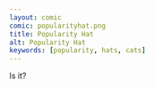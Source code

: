 ```yaml
---
layout: comic
comic: popularityhat.png
title: Popularity Hat
alt: Popularity Hat
keywords: [popularity, hats, cats]
---
```


Is it?
